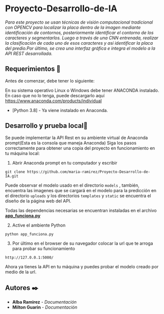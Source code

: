 # Proyecto-Desarrollo-de-IA
_Para este proyecto se usan técnicas de visión computacional tradicional con OPENCV para localizar la placa dentro de la imagen mediante identificación de contornos, posteriormente identificar el contorno de los caracteres y segmentarlos. Luego a través de una CNN entrenada, realizar la clasificación de cada uno de esos caracteres y así identificar la placa del predio.Por último, se crea una interfaz gráfica e integra el modelo a la API REST desarrollada._

 

## Requerimientos 🚀
Antes de comenzar, debe tener lo siguiente:

En su sistema operativo Linux o Windows debe tener ANACONDA instalado.
En caso que no lo tenga, puede descargarlo  aquí https://www.anaconda.com/products/individual
* [Python 3.8] -  Ya viene instalado en Anaconda.


## Desarrollo y prueba local🔧

Se puede implementar la API Rest en su ambiente virtual de Anaconda prompt(Esta es la consola que maneja Anaconda)
Siga los pasos correctamente para obtener una copia del proyecto en funcionamiento en tu máquina local:

1. Abrir Anaconda prompt en tu computador y escribir

```
git clone https://github.com/maria-ramirez/Proyecto-Desarrollo-de-IA.git
```
Puede observar el modelo usado en el directorio  ```models``` , también, encuentra las imagenes que se cargará en el modelo para la predicción  en el directorio ```uploads```  y los directorios  ```templates```  y  ```static```  se encuentra el diseño de la página web del API. 

Todas las dependencias necesarias se encuentran instaladas en el archivo  **[app_funciona.py](https://github.com/maria-ramirez/Proyecto-Desarrollo-de-IA/blob/main/app_funciona.py)**

2. Active el ambiente Python 

```
python app_funciona.py
```
3. Por último en el browser de su navegador colocar la url que te arroga para probar su funcionamiento  

```
http://127.0.0.1:5000/
```

Ahora ya tienes la API en tu máquina y puedes probar el modelo creado por medio de la url. 


## Autores ✒️


* **Alba Ramirez** - *Documentación*
* **Milton Guarin** - *Documentación* 








